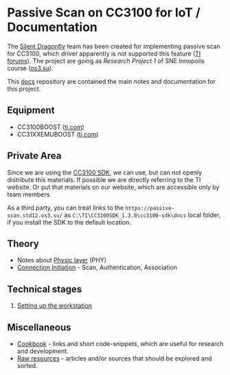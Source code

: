 # Passive Scan on CC3100 for IoT / Documentation

The [Silent Dragonfly](https://github.com/silent-dragonfly) team has been
created for implementing passive scan for CC3100, which driver apparently is not
supported this feature ([TI forums](http://e2e.ti.com/support/wireless-connectivity/wifi/f/968/p/684381/2521400)).
The project are going as *Research Project 1* of SNE Innopolis course
([os3.su](http://os3.su/)).


This [docs](https://github.com/silent-dragonfly/docs) repository are contained
the main notes and documentation for this project.

## Equipment

- CC3100BOOST ([ti.com](http://www.ti.com/tool/CC3100BOOST))
- CC31XXEMUBOOST ([ti.com](http://www.ti.com/tool/CC31XXEMUBOOST))

## Private Area

Since we are using the [CC3100 SDK](www.ti.com/tool/CC3100SDK), we can use, but
can not openly distribute this materials. If possible we are directly referring
to the TI website. Or put that materials on our website, which are accessible only
by team members.

As a third party, you can treat links to the `https://passive-scan.std12.os3.su/`
as `C:\TI\CC3100SDK_1.3.0\cc3100-sdk\docs` local folder, if you install the SDK
to the default location.

## Theory

- Notes about [Physic layer](./IEEE802.11/phy.md) (PHY)
- [Connection Initiation](./IEEE802.11/connection-initiation.md) - Scan, Authentication, Association

## Technical stages

1. [Setting up the workstation](00-setup-workstation/set-up-workstation.md)

## Miscellaneous

- [Cookbook](cookbook.md) - links and short code-snippets, which are useful for
research and development.
- [Raw resources](raw-sources.md) - articles and/or sources that should be
explored and sorted.
